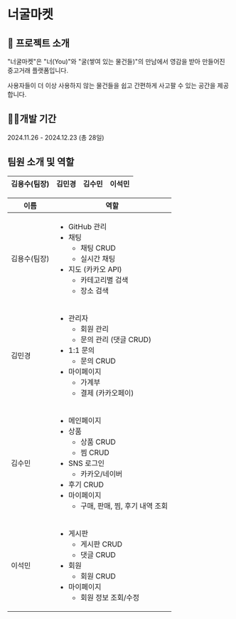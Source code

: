 # 너굴마켓

## 🦝 프로젝트 소개
"너굴마켓"은 "너(You)"와 "굴(쌓여 있는 물건들)"의 만남에서 영감을 받아 만들어진 중고거래 플랫폼입니다.

사용자들이 더 이상 사용하지 않는 물건들을 쉽고 간편하게 사고팔 수 있는 공간을 제공합니다.

## 👩‍💻개발 기간
2024.11.26 - 2024.12.23 (총 28일)

## 팀원 소개 및 역할
|김용수(팀장)|김민경|김수민|이석민|
|------|---|---|---|


| 이름         | 역할                                    |
|--------------|-----------------------------------------|
| 김용수(팀장) | <ul><li>GitHub 관리</li><li>채팅<ul><li>채팅 CRUD</li><li>실시간 채팅</li></ul></li><li>지도 (카카오 API)<ul><li>카테고리별 검색</li><li>장소 검색</li></ul></li></ul> |
| 김민경       | <ul><li>관리자<ul><li>회원 관리</li><li>문의 관리 (댓글 CRUD)</li></ul></li><li>1:1 문의<ul><li>문의 CRUD</li></ul></li><li>마이페이지<ul><li>가계부</li><li>결제 (카카오페이)</li></ul></li></ul> |
| 김수민       | <ul><li>메인페이지</li><li>상품<ul><li>상품 CRUD</li><li>찜 CRUD</li></ul></li><li>SNS 로그인<ul><li>카카오/네이버</li></ul></li><li>후기 CRUD</li><li>마이페이지<ul><li>구매, 판매, 찜, 후기 내역 조회</li></ul></li></ul> |
| 이석민       | <ul><li>게시판<ul><li>게시판 CRUD</li><li>댓글 CRUD</li></ul></li><li>회원<ul><li>회원 CRUD</li></ul></li><li>마이페이지<ul><li>회원 정보 조회/수정</li></ul></li></ul> |

